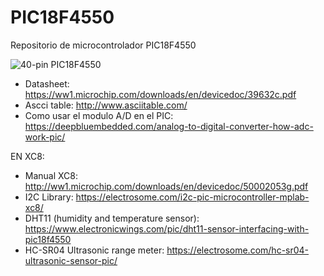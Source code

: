 # PIC18F4550
Repositorio de microcontrolador PIC18F4550

![40-pin PIC18F4550](https://user-images.githubusercontent.com/79501343/109366723-336f6a80-7862-11eb-8e08-4dfb7cd5b44a.PNG)

- Datasheet: https://ww1.microchip.com/downloads/en/devicedoc/39632c.pdf
- Ascci table: http://www.asciitable.com/
- Como usar el modulo A/D en el PIC: https://deepbluembedded.com/analog-to-digital-converter-how-adc-work-pic/

EN XC8:
- Manual XC8: http://ww1.microchip.com/downloads/en/devicedoc/50002053g.pdf
- I2C Library: https://electrosome.com/i2c-pic-microcontroller-mplab-xc8/
- DHT11 (humidity and temperature sensor): https://www.electronicwings.com/pic/dht11-sensor-interfacing-with-pic18f4550
- HC-SR04 Ultrasonic range meter: https://electrosome.com/hc-sr04-ultrasonic-sensor-pic/
